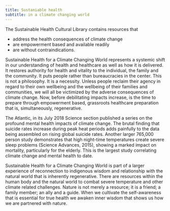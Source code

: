 ```yaml
---
title: Sustaniable health 
subtitle: in a climate changing world
---
```


The Sustainable Health Cultural Library contains resources that

  * address the health consequences of climate change
  * are empowerment based and available readily
  * are without contraindications.

Sustainable Health for a Climate Changing World represents a systemic shift in our understanding of health and healthcare as well as how it is delivered. It restores authority for health and vitality to the individual, the family and the community. It puts people rather than bureaucracies in the center. This is not a philosophy. It is a necessity. Unless people reclaim their agency in regard to their own wellbeing and the wellbeing of their families and communities, we will all be victimized by the adverse consequences of climate change. Now, before debilitating impacts increase, is the time to prepare through empowerment based, grassroots healthcare preparation that is, simultaneously, regenerative.

The Atlantic, in its July 2018 Science section published a series on the profound mental health impacts of climate change. The brutal finding that suicide rates increase during peak heat periods adds painfully to the data being assembled on rising global suicide rates. Another larger 765,000 person study demonstrates that high night-time temperatures create severe sleep problems (Science Advances, 2015), showing a marked impact on mortality, particularly for the elderly. This is the largest study correlating climate change and mental health to date.

Sustainable Health for a Climate Changing World is part of a larger experience of reconnection to indigenous wisdom and relationship with the natural world that is inherently regenerative. There are resources within the human body and the natural world to combat severe temperature and other climate related challenges. Nature is not merely a resource; it is a friend; a family member; an ally and a guide. When we cultivate the self-awareness that is essential for true health we awaken inner wisdom that shows us how we are partnered with nature.




